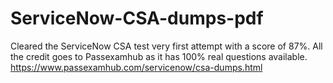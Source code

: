 # ServiceNow-CSA-dumps-pdf
Cleared the ServiceNow CSA test very first attempt with a score of 87%. All the credit goes to Passexamhub as it has 100% real questions available. https://www.passexamhub.com/servicenow/csa-dumps.html
